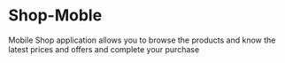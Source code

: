 # Shop-Moble
Mobile Shop application allows you to browse the products and know the latest prices and offers and complete your purchase
